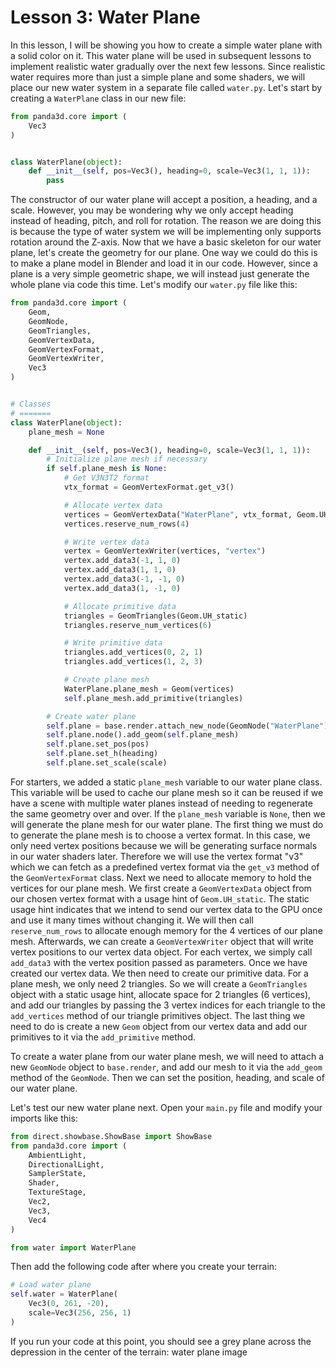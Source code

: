 # Lesson 3: Water Plane

In this lesson, I will be showing you how to create a simple water plane with a solid color on it. This water plane will be used in subsequent lessons to implement realistic water gradually over the next few lessons. Since realistic water requires more than just a simple plane and some shaders, we will place our new water system in a separate file called `water.py`. Let's start by creating a `WaterPlane` class in our new file:
```python
from panda3d.core import (
    Vec3
)


class WaterPlane(object):
    def __init__(self, pos=Vec3(), heading=0, scale=Vec3(1, 1, 1)):
        pass
```

The constructor of our water plane will accept a position, a heading, and a scale. However, you may be wondering why we only accept heading instead of heading, pitch, and roll for rotation. The reason we are doing this is because the type of water system we will be implementing only supports rotation around the Z-axis. Now that we have a basic skeleton for our water plane, let's create the geometry for our plane. One way we could do this is to make a plane model in Blender and load it in our code. However, since a plane is a very simple geometric shape, we will instead just generate the whole plane via code this time. Let's modify our `water.py` file like this:
```python
from panda3d.core import (
    Geom,
    GeomNode,
    GeomTriangles,
    GeomVertexData,
    GeomVertexFormat,
    GeomVertexWriter,
    Vec3
)


# Classes
# =======
class WaterPlane(object):
    plane_mesh = None

    def __init__(self, pos=Vec3(), heading=0, scale=Vec3(1, 1, 1)):
        # Initialize plane mesh if necessary
        if self.plane_mesh is None:
            # Get V3N3T2 format
            vtx_format = GeomVertexFormat.get_v3()

            # Allocate vertex data
            vertices = GeomVertexData("WaterPlane", vtx_format, Geom.UH_static)
            vertices.reserve_num_rows(4)

            # Write vertex data
            vertex = GeomVertexWriter(vertices, "vertex")
            vertex.add_data3(-1, 1, 0)
            vertex.add_data3(1, 1, 0)
            vertex.add_data3(-1, -1, 0)
            vertex.add_data3(1, -1, 0)

            # Allocate primitive data
            triangles = GeomTriangles(Geom.UH_static)
            triangles.reserve_num_vertices(6)

            # Write primitive data
            triangles.add_vertices(0, 2, 1)
            triangles.add_vertices(1, 2, 3)

            # Create plane mesh
            WaterPlane.plane_mesh = Geom(vertices)
            self.plane_mesh.add_primitive(triangles)

        # Create water plane
        self.plane = base.render.attach_new_node(GeomNode("WaterPlane"))
        self.plane.node().add_geom(self.plane_mesh)
        self.plane.set_pos(pos)
        self.plane.set_h(heading)
        self.plane.set_scale(scale)
```

For starters, we added a static `plane_mesh` variable to our water plane class. This variable will be used to cache our plane mesh so it can be reused if we have a scene with multiple water planes instead of needing to regenerate the same geometry over and over. If the `plane_mesh` variable is `None`, then we will generate the plane mesh for our water plane. The first thing we must do to generate the plane mesh is to choose a vertex format. In this case, we only need vertex positions because we will be generating surface normals in our water shaders later. Therefore we will use the vertex format "v3" which we can fetch as a predefined vertex format via the `get_v3` method of the `GeomVertexFormat` class. Next we need to allocate memory to hold the vertices for our plane mesh. We first create a `GeomVertexData` object from our chosen vertex format with a usage hint of `Geom.UH_static`. The static usage hint indicates that we intend to send our vertex data to the GPU once and use it many times without changing it. We will then call `reserve_num_rows` to allocate enough memory for the 4 vertices of our plane mesh. Afterwards, we can create a `GeomVertexWriter` object that will write vertex positions to our vertex data object. For each vertex, we simply call `add_data3` with the vertex position passed as parameters. Once we have created our vertex data. We then need to create our primitive data. For a plane mesh, we only need 2 triangles. So we will create a `GeomTriangles` object with a static usage hint, allocate space for 2 triangles (6 vertices), and add our triangles by passing the 3 vertex indices for each triangle to the `add_vertices` method of our triangle primitives object. The last thing we need to do is create a new `Geom` object from our vertex data and add our primitives to it via the `add_primitive` method.

To create a water plane from our water plane mesh, we will need to attach a new `GeomNode` object to `base.render`, and add our mesh to it via the `add_geom` method of the `GeomNode`. Then we can set the position, heading, and scale of our water plane.

Let's test our new water plane next. Open your `main.py` file and modify your imports like this:
```python
from direct.showbase.ShowBase import ShowBase
from panda3d.core import (
    AmbientLight,
    DirectionalLight,
    SamplerState,
    Shader,
    TextureStage,
    Vec2,
    Vec3,
    Vec4
)

from water import WaterPlane
```

Then add the following code after where you create your terrain:
```python
# Load water plane
self.water = WaterPlane(
    Vec3(0, 261, -20),
    scale=Vec3(256, 256, 1)
)
```

If you run your code at this point, you should see a grey plane across the depression in the center of the terrain:
water plane image
